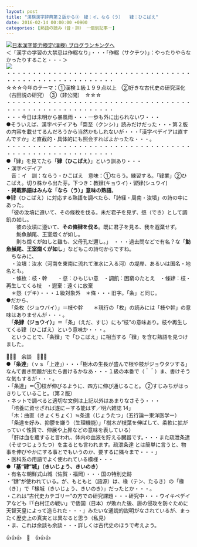 ```yaml
---
layout: post
title: "漢検漢字辞典第２版から③　肄：イ、なら（う）　　肄：ひこばえ"
date: 2016-02-14 00:00:00 +0900
categories: [熟語の読み（音・訓）　－個別記事－]
---
```


[![](/syuusyuu9701/assets/images/漢検漢字辞典第２版から③-肄：イ、なら（う）-肄：ひこばえ-br_c_3028_1.gif)](http://blog.with2.net/link.php?1659096:3028 "日本漢字能力検定(漢検) ブログランキングへ")[日本漢字能力検定(漢検) ブログランキングへ](http://blog.with2.net/link.php?1659096:3028)  
＜「漢字の学習の大禁忌は作輟なり」・・・「作輟（サクテツ）」：やったりやらなかったりすること・・・＞  
![](/syuusyuu9701/assets/images/漢検漢字辞典第２版から③-肄：イ、なら（う）-肄：ひこばえ-c3850ec8757661af8cf77aae4b0e50a3.jpg)  
・・・・・・・・・・・・・・・・・・・・・・・・・・・・・・・・・・・・・・・・・・・・・・・・・・・・・・・・・  
☆☆☆今年のテーマ：①漢検１級１９９点以上　②好きな古代史の研究深化（古田説の研究）　③（非公開）　☆☆☆　　  
・・・・・・・・・・・・・・・・・・・・・・・・・・・・・・・・・・・・・・・・・・・・・・・・・・・・・・・・・  
・・・今日は未明から暴風雨・・・一歩も外に出られないワ・・・  
●そういえば、漢字ペデイアも「麕至（クンシ）」読みだけだった・・・第２版の内容を載せてるんだろうから当然かもしれないが・・・「漢字ペデイアは直すんですか」と直截的・具体的にも照会すればよかったな・・・。  
・・・・・・・・・・・・・・・・・・・・・・・・・・・・・・・・・・・・・・・・・・・・・・・・・・・・・・・・・  
●「肄」を見てたら「**肄（ひこばえ）**」という訓あり・・・  
・漢字ペデイア  
　音：イ　訓：ならう・ひこばえ　意味：①ならう。練習する。「肄業」②ひこばえ。切り株から出た芽。下つき：教肄(キョウイ)・習肄(シュウイ)  
・**掲載熟語はみんな「なら（う）」意味の熟語**。  
●肄（ひこばえ）に対応する熟語を調べたら、「詩経・周南・汝墳」の詩の中にあった。  
　「彼の汝墳に遵いて、その條枚を伐る。未だ君子を見ず、惄（でき）として調飢の如し。  
　　彼の汝墳に遵いて、**その條肄を伐る**。既に君子を見る、我を遐棄せず。  
　　魴魚赬尾、王室燬くが如し。  
　　則ち燬くが如しと雖も、父母孔だ邇し。」　・・・過去問などで有名？な「**魴魚赬尾、王室燬くが如し**」などもこの詩句からですね。  
　ちなみに、  
　・汝墳：汝水（河南を東南に流れて淮水に入る河）の堤岸、あるいは国名・地名とも。  
　・條枚：枝・幹　　・惄：ひもじい意　・調飢：困窮のたとえ　・條肄：枝・再生してくる枝　・遐棄：遠くに放棄  
　＊惄（デキ）・・・１級対象外　＊條・・・旧字。「条」と同じ。  
●だから、  
　「条枚（ジョウバイ）」＝枝や幹　　＊現行の「枚」の読みには「枝や幹」の意味はありませんが・・・。  
　「**条肄（ジョウイ）**」＝「条」（えだ、すじ）にも“枝”の意味あり。枝や再生してくる肄（ひこばえ）という意味か・・・。  
　ということで、「条肄」で「ひこばえ」に相当する「肄」を含む熟語を見つけました。  
  
🚬🚬🚬　余談　🚬🚬🚬  
●「**条達**」（ｖｓ「上達」）・・・「樹木の生長が盛んで根や枝がジョウタツする」なんて書き問題が出たら書けるかなあ・・・１級の本番で（＾＾）ま、書けそうな気もするが・・・。  
・「条達」＝①枝が伸びるように、四方に伸び通じること。 ②すじみちがはっきりしていること。（第２版）  
・ネットで調べると適切な文例は上記以外はあまりなさそう・・・  
　「培養に資せざれば遂に－する能はず／明六雑誌 14」  
　「木：曲直（きょくちょく）≒条達（じょうたつ」（五行論ー東洋医学ー）  
　「条達を好み、抑鬱を嫌う（生理機能）」「樹木が枝葉を伸ばして、柔軟に拡がっていく性質で、伸展や上昇などの意味を表している）  
　「肝は血を蔵すると言われ、体内の血液を貯える臓器です。・・・また疏泄条達（そせつじょうたつ）を主るとも言われます。疏泄条達 とは簡単に言うと、物事を伸びやかにする事とでもいうのか、要するに隅々まで・・・」  
・医科系の用語でよく使われている模様・・・  
**●「基“肄”城」（きいじょう、きいのき）**  
・有名な朝鮮式山城（佐賀・福岡）・・・国の特別史跡  
・“肄”が使われている。が、もともと（語源）は、椽（テン、たるき）の「椽（き）」で「椽城（きいじょう、きいのき）」だったとか・・・。  
・これは“古代史カテゴリー”の方での研究課題・・・研究中・・・ウイキペデイアなども『「白村江の戦い」で倭国（日本）が敗れた後、唐の侵攻を防ぐために天智天皇によって造られた・・・』みたいな通説的説明がなされているが、まったく歴史上の真実とは異なると思う（私見）  
・ま、これは余談も余談・・・詳しくは古代史のほうで考えよう。  
  
👍👍👍　🐒　👍👍👍  
　  